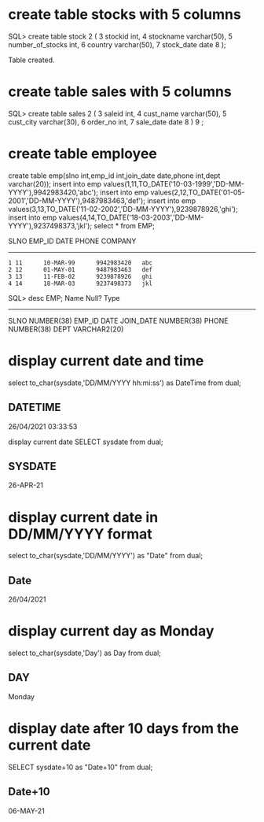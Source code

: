 # create table stocks with 5 columns

SQL> create table stock
  2  (
  3  stockid int,
  4  stockname varchar(50),
  5  number_of_stocks int,
  6  country varchar(50),
  7  stock_date date
  8  );

Table created.

# create table sales with 5 columns

SQL> create table sales
  2  (
  3  saleid int,
  4  cust_name varchar(50),
  5  cust_city varchar(30),
  6  order_no int,
  7  sale_date date
  8  )
  9  ;
# create table employee
create table emp(slno int,emp_id int,join_date date,phone int,dept varchar(20));
insert into emp values(1,11,TO_DATE('10-03-1999','DD-MM-YYYY'),9942983420,'abc');
insert into emp values(2,12,TO_DATE('01-05-2001','DD-MM-YYYY'),9487983463,'def');
insert into emp values(3,13,TO_DATE('11-02-2002','DD-MM-YYYY'),9239878926,'ghi');
insert into emp values(4,14,TO_DATE('18-03-2003','DD-MM-YYYY'),9237498373,'jkl');
select * from EMP;

SLNO EMP_ID     DATE         PHONE       COMPANY
------------ ---------    ----------      --------------------
    1 11      10-MAR-99      9942983420   abc
    2 12      01-MAY-01      9487983463   def
    3 13      11-FEB-02      9239878926   ghi
    4 14      18-MAR-03      9237498373   jkl
         

SQL> desc EMP;
 Name                                      Null?    Type
 ----------------------------------------- -------- ----------------------------
SLNO                                                NUMBER(38)
EMP_ID                                              DATE
JOIN_DATE                                           NUMBER(38)
PHONE                                               NUMBER(38)
DEPT                                                VARCHAR2(20)

# display current date and time
  select to_char(sysdate,'DD/MM/YYYY hh:mi:ss') as DateTime from dual;

DATETIME
-------------------
26/04/2021 03:33:53

 display current date
SELECT sysdate from dual;

SYSDATE
---------
26-APR-21

# display current date in DD/MM/YYYY format
select to_char(sysdate,'DD/MM/YYYY') as "Date" from dual;

Date
----------
26/04/2021

# display current day as Monday
select to_char(sysdate,'Day') as Day from dual;

DAY
------------------------------------
Monday


# display date after 10 days from the current date
 SELECT sysdate+10 as "Date+10" from dual;

Date+10
---------
06-MAY-21
